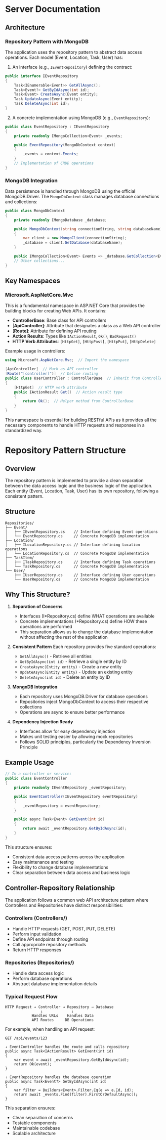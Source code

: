 # Server Documentation

## Architecture

### Repository Pattern with MongoDB
The application uses the repository pattern to abstract data access operations. Each model (Event, Location, Task, User) has:

1. An interface (e.g., `IEventRepository`) defining the contract:
```csharp
public interface IEventRepository
{
    Task<IEnumerable<Event>> GetAllAsync();
    Task<Event?> GetByIdAsync(int id);
    Task<Event> CreateAsync(Event entity);
    Task UpdateAsync(Event entity);
    Task DeleteAsync(int id);
}
```

2. A concrete implementation using MongoDB (e.g., `EventRepository`):
```csharp
public class EventRepository : IEventRepository
{
    private readonly IMongoCollection<Event> _events;

    public EventRepository(MongoDbContext context)
    {
        _events = context.Events;
    }
    // Implementation of CRUD operations
}
```

### MongoDB Integration
Data persistence is handled through MongoDB using the official MongoDB.Driver. The `MongoDbContext` class manages database connections and collections:

```csharp
public class MongoDbContext
{
    private readonly IMongoDatabase _database;

    public MongoDbContext(string connectionString, string databaseName)
    {
        var client = new MongoClient(connectionString);
        _database = client.GetDatabase(databaseName);
    }

    public IMongoCollection<Event> Events => _database.GetCollection<Event>("Events");
    // Other collections...
}
```

## Key Namespaces

### Microsoft.AspNetCore.Mvc
This is a fundamental namespace in ASP.NET Core that provides the building blocks for creating Web APIs. It contains:

- **ControllerBase**: Base class for API controllers
- **[ApiController]**: Attribute that designates a class as a Web API controller
- **[Route]**: Attribute for defining API routing
- **Action Results**: Types like `IActionResult`, `Ok()`, `BadRequest()`
- **HTTP Verb Attributes**: `[HttpGet]`, `[HttpPost]`, `[HttpPut]`, `[HttpDelete]`

Example usage in controllers:
```csharp
using Microsoft.AspNetCore.Mvc;  // Import the namespace

[ApiController]  // Mark as API controller
[Route("[controller]")]  // Define routing
public class UserController : ControllerBase  // Inherit from ControllerBase
{
    [HttpGet]  // HTTP verb attribute
    public IActionResult Get()  // Action result type
    {
        return Ok();  // Helper method from ControllerBase
    }
}
```

This namespace is essential for building RESTful APIs as it provides all the necessary components to handle HTTP requests and responses in a standardized way.

# Repository Pattern Structure

## Overview
The repository pattern is implemented to provide a clean separation between the data access logic and the business logic of the application. Each entity (Event, Location, Task, User) has its own repository, following a consistent pattern.

## Structure
```
Repositories/
├── Event/
│   ├── IEventRepository.cs    // Interface defining Event operations
│   └── EventRepository.cs     // Concrete MongoDB implementation
├── Location/
│   ├── ILocationRepository.cs // Interface defining Location operations
│   └── LocationRepository.cs  // Concrete MongoDB implementation
├── TaskItem/
│   ├── ITaskRepository.cs     // Interface defining Task operations
│   └── TaskRepository.cs      // Concrete MongoDB implementation
└── User/
    ├── IUserRepository.cs     // Interface defining User operations
    └── UserRepository.cs      // Concrete MongoDB implementation
```

## Why This Structure?

1. **Separation of Concerns**
   - Interfaces (I*Repository.cs) define WHAT operations are available
   - Concrete implementations (*Repository.cs) define HOW these operations are performed
   - This separation allows us to change the database implementation without affecting the rest of the application

2. **Consistent Pattern**
   Each repository provides five standard operations:
   - `GetAllAsync()` - Retrieve all entities
   - `GetByIdAsync(int id)` - Retrieve a single entity by ID
   - `CreateAsync(Entity entity)` - Create a new entity
   - `UpdateAsync(Entity entity)` - Update an existing entity
   - `DeleteAsync(int id)` - Delete an entity by ID

3. **MongoDB Integration**
   - Each repository uses MongoDB.Driver for database operations
   - Repositories inject MongoDbContext to access their respective collections
   - Operations are async to ensure better performance

4. **Dependency Injection Ready**
   - Interfaces allow for easy dependency injection
   - Makes unit testing easier by allowing mock repositories
   - Follows SOLID principles, particularly the Dependency Inversion Principle

## Example Usage

```csharp
// In a controller or service:
public class EventController
{
    private readonly IEventRepository _eventRepository;

    public EventController(IEventRepository eventRepository)
    {
        _eventRepository = eventRepository;
    }

    public async Task<Event> GetEvent(int id)
    {
        return await _eventRepository.GetByIdAsync(id);
    }
}
```

This structure ensures:
- Consistent data access patterns across the application
- Easy maintenance and testing
- Flexibility to change database implementations
- Clear separation between data access and business logic

## Controller-Repository Relationship

The application follows a common web API architecture pattern where Controllers and Repositories have distinct responsibilities:

### Controllers (Controllers/)
- Handle HTTP requests (GET, POST, PUT, DELETE)
- Perform input validation
- Define API endpoints through routing
- Call appropriate repository methods
- Return HTTP responses

### Repositories (Repositories/)
- Handle data access logic
- Perform database operations
- Abstract database implementation details

### Typical Request Flow
```
HTTP Request → Controller → Repository → Database
                ↓             ↓
            Handles URLs    Handles Data
            API Routes     DB Operations
```

For example, when handling an API request:
```
GET /api/events/123

↓ EventController handles the route and calls repository
public async Task<IActionResult> GetEvent(int id)
{
    var event = await _eventRepository.GetByIdAsync(id);
    return Ok(event);
}

↓ EventRepository handles the database operation
public async Task<Event?> GetByIdAsync(int id)
{
    var filter = Builders<Event>.Filter.Eq(e => e.Id, id);
    return await _events.Find(filter).FirstOrDefaultAsync();
}
```

This separation ensures:
- Clean separation of concerns
- Testable components
- Maintainable codebase
- Scalable architecture
